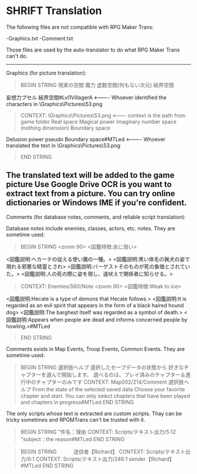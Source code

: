 # SHRIFT Translation

The following files are not compatible with RPG Maker Trans:

-Graphics.txt
-Comment.txt

Those files are used by the auto-translator to do what RPG Maker Trans can't do.

-------------------------------------------
Graphics (for picture translation):

> BEGIN STRING
現実の空間
魔力
虚数空閻(何もない次元)
結界空間

妄想力プセル
結界空間#Lvl1VillagerA <---- Whoever identified the characters in \Graphics\Pictures\53.png
> CONTEXT: \Graphics\Pictures\53.png <--- context is the path from game folder
Real space
Magical power
Imaginary number space (nothing dimension)
Boundary space

Delusion power pseudo
Boundary space#MTLed <---- Whoever translated the text in \Graphics\Pictures\53.png
> END STRING

The translated text will be added to the game picture
Use Google Drive OCR is you want to extract text from a picture.
You can try online dictionaries or Windows IME if you're confident.
-------------------------------------------
Comments (for database notes, comments, and reliable script translation):

Database notes include enemies, classes, actors, etc. notes. They are sometime used:

> BEGIN STRING
<zoom 90>
<図鑑特徴:氷に弱い>

<図鑑説明:ヘカーテの従える使い魔の一種。>
<図鑑説明:黒い体毛の猟犬の姿で現れる邪悪な精霊とされ>
<図鑑説明:バーゲストそのものが死の象徴とされていた。>
<図鑑説明:人の死の際に姿を現し、遠吠えで関係者に知らせる。>
> CONTEXT: Enemies/560/Note
<zoom 90>
<図鑑特徴:Weak to ice>

<図鑑説明:Hecate is a type of demons that Hecate follows.>
<図鑑説明:It is regarded as an evil spirit that appears in the form of a black haired hound dog>
<図鑑説明:The barghest itself was regarded as a symbol of death.>
<図鑑説明:Appears when people are dead and informs concerned people by howling.>#MTLed
> END STRING

Comments exists in Map Events, Troop Events, Common Events. They are sometime used:
> BEGIN STRING
選択肢ヘルプ
選択したセーブデータの状態から
好きなチャプターを選んで開始します。
選べるのは、プレイ済みのチャプター＆進行中のチャプターのみです
> CONTEXT: Map002/214/Comment
選択肢ヘルプ
From the state of the selected saved data
Choose your favorite chapter and start.
You can only select chapters that have been played and
chapters in progress#MTLed
> END STRING

The only scripts whose text is extracted are custom scripts. Thay can be tricky sometimes and RPGMTrans can't be trusted with it.
> BEGIN STRING
"件名：理由
> CONTEXT: Scripts/テキスト出力/5:12
"subject：the reason#MTLed
> END STRING

> BEGIN STRING
 　　　送信者【Richard】
> CONTEXT: Scripts/テキスト出力/6:1
> CONTEXT: Scripts/テキスト出力/246:1
 sender【Richard】#MTLed
> END STRING

